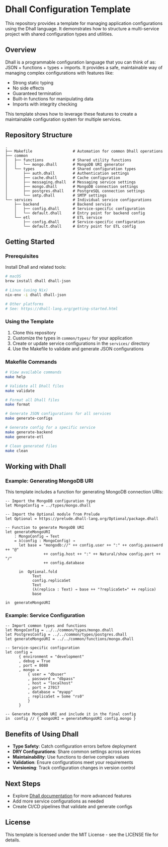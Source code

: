 # Dhall Configuration Template

This repository provides a template for managing application configurations using the Dhall language. It demonstrates how to structure a multi-service project with shared configuration types and utilities.

## Overview

Dhall is a programmable configuration language that you can think of as: JSON + functions + types + imports. It provides a safe, maintainable way of managing complex configurations with features like:

- Strong static typing
- No side effects
- Guaranteed termination
- Built-in functions for manipulating data
- Imports with integrity checking

This template shows how to leverage these features to create a maintainable configuration system for multiple services.

## Repository Structure

```
.
├── Makefile                  # Automation for common Dhall operations
├── common
│   ├── functions             # Shared utility functions
│   │   └── mongo.dhall       # MongoDB URI generator
│   └── types                 # Shared configuration types
│       ├── auth.dhall        # Authentication settings
│       ├── cache.dhall       # Cache configuration
│       ├── messaging.dhall   # Messaging service settings
│       ├── mongo.dhall       # MongoDB connection settings
│       ├── postgres.dhall    # PostgreSQL connection settings
│       └── smtp.dhall        # SMTP settings
└── services                  # Individual service configurations
    ├── backend               # Backend service
    │   ├── config.dhall      # Service-specific configuration
    │   └── default.dhall     # Entry point for backend config
    └── etl                   # ETL service
        ├── config.dhall      # Service-specific configuration
        └── default.dhall     # Entry point for ETL config
```

## Getting Started

### Prerequisites

Install Dhall and related tools:

```bash
# macOS
brew install dhall dhall-json

# Linux (using Nix)
nix-env -i dhall dhall-json

# Other platforms
# See: https://dhall-lang.org/getting-started.html
```

### Using the Template

1. Clone this repository
2. Customize the types in `common/types/` for your application
3. Create or update service configurations in the `services/` directory
4. Use the Makefile to validate and generate JSON configurations

### Makefile Commands

```bash
# View available commands
make help

# Validate all Dhall files
make validate

# Format all Dhall files
make format

# Generate JSON configurations for all services
make generate-configs

# Generate config for a specific service
make generate-backend
make generate-etl

# Clean generated files
make clean
```

## Working with Dhall

### Example: Generating MongoDB URI

This template includes a function for generating MongoDB connection URIs:

```dhall
-- Import the MongoDB configuration type
let MongoConfig = ../types/mongo.dhall

-- Import the Optional module from Prelude
let Optional = https://prelude.dhall-lang.org/Optional/package.dhall

-- Function to generate MongoDB URI
let generateMongoURI
    : MongoConfig → Text
    = λ(config : MongoConfig) →
      let base = "mongodb://" ++ config.user ++ ":" ++ config.password ++ "@"
                 ++ config.host ++ ":" ++ Natural/show config.port ++ "/"
                 ++ config.database
      
      in  Optional.fold
            Text
            config.replicaSet
            Text
            (λ(replica : Text) → base ++ "?replicaSet=" ++ replica)
            base

in  generateMongoURI
```

### Example: Service Configuration

```dhall
-- Import common types and functions
let MongoConfig = ../../common/types/mongo.dhall
let PostgresConfig = ../../common/types/postgres.dhall
let generateMongoURI = ../../common/functions/mongo.dhall

-- Service-specific configuration
let config =
      { environment = "development"
      , debug = True
      , port = 8080
      , mongo =
          { user = "dbuser"
          , password = "dbpass"
          , host = "localhost"
          , port = 27017
          , database = "myapp"
          , replicaSet = Some "rs0"
          }
      }

-- Generate MongoDB URI and include it in the final config
in  config // { mongoURI = generateMongoURI config.mongo }
```

## Benefits of Using Dhall

- **Type Safety**: Catch configuration errors before deployment
- **DRY Configurations**: Share common settings across services
- **Maintainability**: Use functions to derive complex values
- **Validation**: Ensure configurations meet your requirements
- **Versioning**: Track configuration changes in version control

## Next Steps

- Explore [Dhall documentation](https://dhall-lang.org/) for more advanced features
- Add more service configurations as needed
- Create CI/CD pipelines that validate and generate configs

## License

This template is licensed under the MIT License - see the LICENSE file for details.